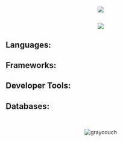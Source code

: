 <h1 align="center"><img src="https://readme-typing-svg.herokuapp.com?size=30&duration=5501&color=FFFFFF&vCenter=true&center=true&width=470&lines=Software+Engineer;Computer+Scientist;SFS+Scholar;Lifelong+Learner;Avid+Gamer;Anime+Connoisseur" </p>
  
  <p align="center"><a href="https://www.linkedin.com/in/abdel-rahman-mansour">
<img src="https://img.shields.io/badge/-LinkedIn-0A66C2?style=for-the-badge&logo=Linkedin&logoColor=white"></a> </p>

## Languages:
  
## Frameworks:
  
## Developer Tools:
  
## Databases:

&nbsp;
&nbsp;
&nbsp;  

<p align="center"><img src="https://github-readme-streak-stats.herokuapp.com/?user=graycouch&" alt="graycouch" /></p>
